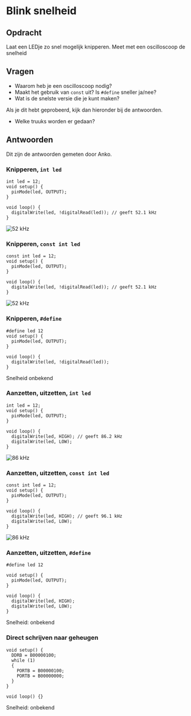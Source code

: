 # Blink snelheid

## Opdracht

Laat een LEDje zo snel mogelijk knipperen.
Meet met een oscilloscoop de snelheid

## Vragen

* Waarom heb je een oscilloscoop nodig?
* Maakt het gebruik van `const` uit? Is `#define` sneller ja/nee?
* Wat is de snelste versie die je kunt maken?

Als je dit hebt geprobeerd, kijk dan hieronder bij de antwoorden.

* Welke truuks worden er gedaan?

## Antwoorden

Dit zijn de antwoorden gemeten door Anko.

### Knipperen, `int led`

```
int led = 12;
void setup() {
  pinMode(led, OUTPUT);
}

void loop() {
  digitalWrite(led, !digitalRead(led)); // geeft 52.1 kHz
}
```

![52 kHz](DS1Z_52kHz.png)

### Knipperen, `const int led`

```
const int led = 12;
void setup() {
  pinMode(led, OUTPUT);
}

void loop() {
  digitalWrite(led, !digitalRead(led)); // geeft 52.1 kHz
}
```

![52 kHz](DS1Z_52kHz.png)

### Knipperen, `#define`

```
#define led 12
void setup() {
  pinMode(led, OUTPUT);
}

void loop() {
  digitalWrite(led, !digitalRead(led));
}
```

Snelheid onbekend

### Aanzetten, uitzetten, `int led`

```
int led = 12;
void setup() {
  pinMode(led, OUTPUT);
}

void loop() {
  digitalWrite(led, HIGH); // geeft 86.2 kHz 
  digitalWrite(led, LOW);     
}
```

![86 kHz](DS1Z_86kHz.png)

### Aanzetten, uitzetten, `const int led`

```
const int led = 12;
void setup() {
  pinMode(led, OUTPUT);
}

void loop() {
  digitalWrite(led, HIGH); // geeft 96.1 kHz 
  digitalWrite(led, LOW);     
}
```

![86 kHz](DS1Z_96kHz.png)

### Aanzetten, uitzetten, `#define`

```
#define led 12

void setup() {
  pinMode(led, OUTPUT);
}

void loop() {
  digitalWrite(led, HIGH);
  digitalWrite(led, LOW);     
}
```

Snelheid: onbekend

### Direct schrijven naar geheugen

```
void setup() {
  DDRB = B00000100;
  while (1)
  {
    PORTB = B00000100;
    PORTB = B00000000;
  }
}

void loop() {}
```

Snelheid: onbekend
